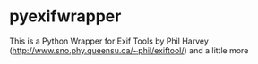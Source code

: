 pyexifwrapper
=============

This is a Python Wrapper for Exif Tools by Phil Harvey (http://www.sno.phy.queensu.ca/~phil/exiftool/) and a little more
